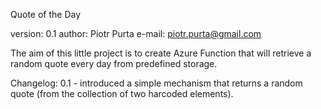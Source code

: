 Quote of the Day 

version: 0.1
author: Piotr Purta
e-mail: piotr.purta@gmail.com

The aim of this little project is to create Azure Function that will retrieve a random quote every day from predefined storage.

Changelog:
0.1 - introduced a simple mechanism that returns a random quote (from the collection of two harcoded elements).